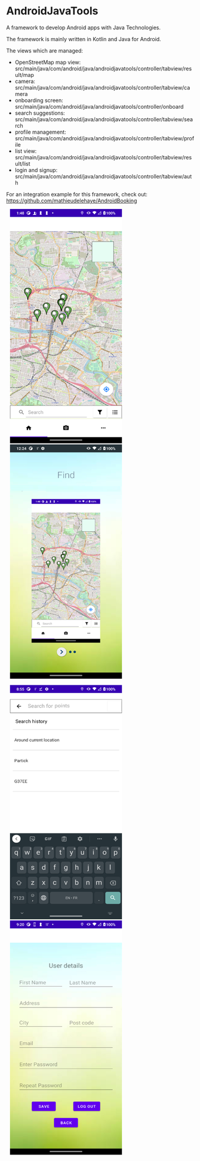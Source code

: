 # AndroidJavaTools
A framework to develop Android apps with Java Technologies.

The framework is mainly written in Kotlin and Java for Android.

The views which are managed:
- OpenStreetMap map view: src/main/java/com/android/java/androidjavatools/controller/tabview/result/map
- camera: src/main/java/com/android/java/androidjavatools/controller/tabview/camera
- onboarding screen: src/main/java/com/android/java/androidjavatools/controller/onboard
- search suggestions: src/main/java/com/android/java/androidjavatools/controller/tabview/search
- profile management: src/main/java/com/android/java/androidjavatools/controller/tabview/profile
- list view: src/main/java/com/android/java/androidjavatools/controller/tabview/result/list
- login and signup: src/main/java/com/android/java/androidjavatools/controller/tabview/auth

For an integration example for this framework, check out: https://github.com/mathieudelehaye/AndroidBooking 

<p float="left">
  <img src="screenshots/screenshot03-openstreetmap.png" height ="628" width="300" hspace="10" />
  <img src="screenshots/screenshot02-onboarding.png" height ="628" width="300" hspace="10" />
</p>

<p float="left">
  <img src="screenshots/screenshot01-suggestions.png" height ="628" width="300" hspace="10" />
  <img src="screenshots/screenshot00-profile.png" height ="628" width="300" hspace="10" />
</p>
